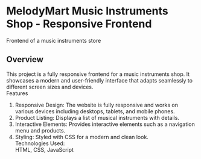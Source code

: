 # MelodyMart Music Instruments Shop - Responsive Frontend
Frontend of a music instruments store
## Overview
This project is a fully responsive frontend for a music instruments shop. It showcases a modern and user-friendly interface that adapts seamlessly to different screen sizes and devices.<br>
Features <br>
1. Responsive Design: The website is fully responsive and works on various devices including desktops, tablets, and mobile phones.
2. Product Listing: Displays a list of musical instruments with details.
3. Interactive Elements: Provides interactive elements such as a navigation menu and products.
4. Styling: Styled with CSS for a modern and clean look. <br>
Technologies Used:<br>
HTML,
CSS,
JavaScript

